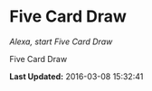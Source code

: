 # Five Card Draw
*Alexa, start Five Card Draw*

Five Card Draw

**Last Updated:** 2016-03-08 15:32:41